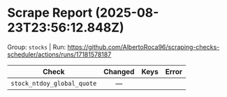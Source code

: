# Scrape Report (2025-08-23T23:56:12.848Z)

Group: `stocks`  |  Run: https://github.com/AlbertoRoca96/scraping-checks-scheduler/actions/runs/17181578187

| Check | Changed | Keys | Error |
|---|:---:|:--|:--|
| `stock_ntdoy_global_quote` | — |  |  |
